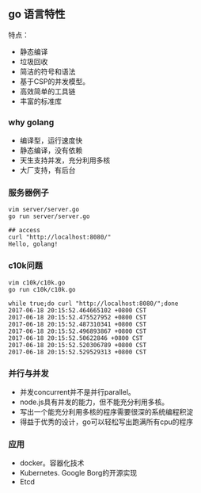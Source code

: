 ## go 语言特性

特点：

- 静态编译
- 垃圾回收
- 简洁的符号和语法
- 基于CSP的并发模型。
- 高效简单的工具链
- 丰富的标准库



### why golang

* 编译型，运行速度快
* 静态编译，没有依赖
* 天生支持并发，充分利用多核
* 大厂支持，有后台



### 服务器例子

```shell
vim server/server.go
go run server/server.go

## access
curl "http://localhost:8080/"
Hello, golang!
```



### c10k问题

```shell
vim c10k/c10k.go
go run c10k/c10k.go

while true;do curl "http://localhost:8080/";done
2017-06-18 20:15:52.464665102 +0800 CST
2017-06-18 20:15:52.475527952 +0800 CST
2017-06-18 20:15:52.487310341 +0800 CST
2017-06-18 20:15:52.496893867 +0800 CST
2017-06-18 20:15:52.50622846 +0800 CST
2017-06-18 20:15:52.520306789 +0800 CST
2017-06-18 20:15:52.529529313 +0800 CST
```



### 并行与并发

* 并发concurrent并不是并行parallel。
* node.js具有并发的能力，但不能充分利用多核。
* 写出一个能充分利用多核的程序需要很深的系统编程积淀
* 得益于优秀的设计，go可以轻松写出跑满所有cpu的程序



### 应用

* docker。容器化技术
* Kubernetes. Google Borg的开源实现
* Etcd